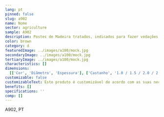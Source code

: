 ```yaml
---
lang: pt
pinned: false
slug: a902
name: Nome
sector: agriculture
sample: A902
description: Postes de Madeira tratados, indicados para fazer vedações de terrenos.
color: brown
category: d
featuredImage: ../images/a100/mock.jpg
secondaryImage: ../images/a100/mock.jpg
tertiaryImage: ../images/a100/mock.jpg
characteristics: []
dimensions:
  [['Cor', 'Diâmetro', 'Espessura'], ['Castanho', '1.0 / 1.5 / 2.0 / 2.5', 'Consoante pedido']]
customizable: false
customizableText: Este produto é customizável de acordo com as suas necessidades. Contacte-nos para mais informações.
benefits: []
specifications: ''
comp: []
---
```


A902, PT
